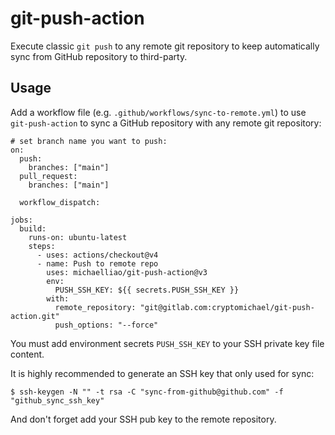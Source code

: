 # git-push-action

Execute classic `git push` to any remote git repository to keep automatically sync from GitHub repository to third-party.

## Usage

Add a workflow file (e.g. `.github/workflows/sync-to-remote.yml`) to use `git-push-action` to sync a GitHub repository with any remote git repository:

```
# set branch name you want to push:
on:
  push:
    branches: ["main"]
  pull_request:
    branches: ["main"]

  workflow_dispatch:

jobs:
  build:
    runs-on: ubuntu-latest
    steps:
      - uses: actions/checkout@v4
      - name: Push to remote repo
        uses: michaelliao/git-push-action@v3
        env:
          PUSH_SSH_KEY: ${{ secrets.PUSH_SSH_KEY }}
        with:
          remote_repository: "git@gitlab.com:cryptomichael/git-push-action.git"
          push_options: "--force"
```

You must add environment secrets `PUSH_SSH_KEY` to your SSH private key file content.

It is highly recommended to generate an SSH key that only used for sync:

```
$ ssh-keygen -N "" -t rsa -C "sync-from-github@github.com" -f "github_sync_ssh_key"
```

And don't forget add your SSH pub key to the remote repository.
